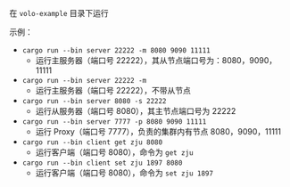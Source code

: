 在 `volo-example` 目录下运行

示例：

- `cargo run --bin server 22222 -m 8080 9090 11111`
  - 运行主服务器（端口号 22222），其从节点端口号为：8080，9090，11111
- `cargo run --bin server 22222 -m`
  - 运行主服务器（端口号 22222），不带从节点
- `cargo run --bin server 8080 -s 22222`
  - 运行从服务器（端口号 8080），其主节点端口号为 22222
- `cargo run --bin server 7777 -p 8080 9090 11111`
  - 运行 Proxy（端口号 7777），负责的集群内有节点 8080，9090，11111
- `cargo run --bin client get zju 8080`
  - 运行客户端（端口号 8080），命令为 `get zju`
- `cargo run --bin client set zju 1897 8080`
  - 运行客户端（端口号 8080），命令为 `set zju 1897`